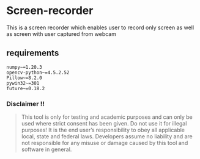 # Screen-recorder
This is a screen recorder which enables user to record only screen as well as screen with user captured from webcam

## requirements
```
numpy~=1.20.3
opencv-python~=4.5.2.52
Pillow~=8.2.0
pywin32~=301
future~=0.18.2
```

### Disclaimer !!

> This tool is only for testing and academic purposes and can only be used where strict consent has been given. Do not use it for
> illegal purposes! It is the end user’s responsibility to obey all applicable local, state and federal laws. Developers assume no
> liability and are not responsible for any misuse or damage caused by this tool and software in general.

